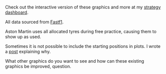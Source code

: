 Check out the interactive version of these graphics and more at my [strategy dashboard](https://armchair-strategist.dev/).

All data sourced from [Fastf1](https://docs.fastf1.dev/).

Aston Martin uses all allocated tyres during free practice, causing them to show up as used.

Sometimes it is not possible to include the starting positions in plots. I wrote a [post](https://www.reddit.com/user/FCBStar-of-the-South/comments/1jifcui/why_race_starting_positions_cannot_be_determined) explaining why.

What other graphics do you want to see and how can these existing graphics be improved, question.